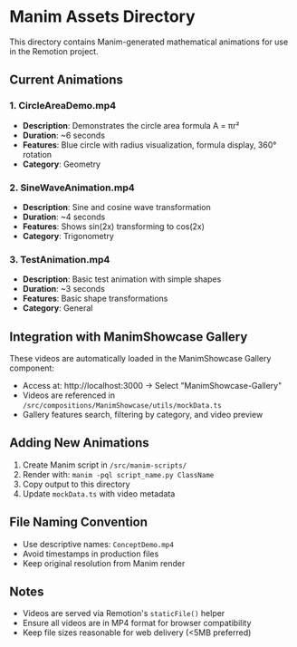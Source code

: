 # Manim Assets Directory

This directory contains Manim-generated mathematical animations for use in the Remotion project.

## Current Animations

### 1. **CircleAreaDemo.mp4**
- **Description**: Demonstrates the circle area formula A = πr²
- **Duration**: ~6 seconds
- **Features**: Blue circle with radius visualization, formula display, 360° rotation
- **Category**: Geometry

### 2. **SineWaveAnimation.mp4**
- **Description**: Sine and cosine wave transformation
- **Duration**: ~4 seconds  
- **Features**: Shows sin(2x) transforming to cos(2x)
- **Category**: Trigonometry

### 3. **TestAnimation.mp4**
- **Description**: Basic test animation with simple shapes
- **Duration**: ~3 seconds
- **Features**: Basic shape transformations
- **Category**: General

## Integration with ManimShowcase Gallery

These videos are automatically loaded in the ManimShowcase Gallery component:
- Access at: http://localhost:3000 → Select "ManimShowcase-Gallery"
- Videos are referenced in `/src/compositions/ManimShowcase/utils/mockData.ts`
- Gallery features search, filtering by category, and video preview

## Adding New Animations

1. Create Manim script in `/src/manim-scripts/`
2. Render with: `manim -pql script_name.py ClassName`
3. Copy output to this directory
4. Update `mockData.ts` with video metadata

## File Naming Convention

- Use descriptive names: `ConceptDemo.mp4`
- Avoid timestamps in production files
- Keep original resolution from Manim render

## Notes

- Videos are served via Remotion's `staticFile()` helper
- Ensure all videos are in MP4 format for browser compatibility
- Keep file sizes reasonable for web delivery (<5MB preferred)